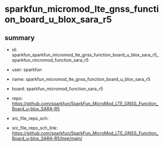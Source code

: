 # sparkfun_micromod_lte_gnss_function_board_u_blox_sara_r5
 
## summary 
* id: sparkfun_sparkfun_micromod_lte_gnss_function_board_u_blox_sara_r5_sparkfun_micromod_function_sara_r5
* user: sparkfun
* name: sparkfun_micromod_lte_gnss_function_board_u_blox_sara_r5
* board: sparkfun_micromod_function_sara_r5
* repo: https://github.com/sparkfun/SparkFun_MicroMod_LTE_GNSS_Function_Board_u-blox_SARA-R5



* src_file_repo_sch: 
* src_file_repo_sch_link: https://github.com/sparkfun/SparkFun_MicroMod_LTE_GNSS_Function_Board_u-blox_SARA-R5/tree/main/




